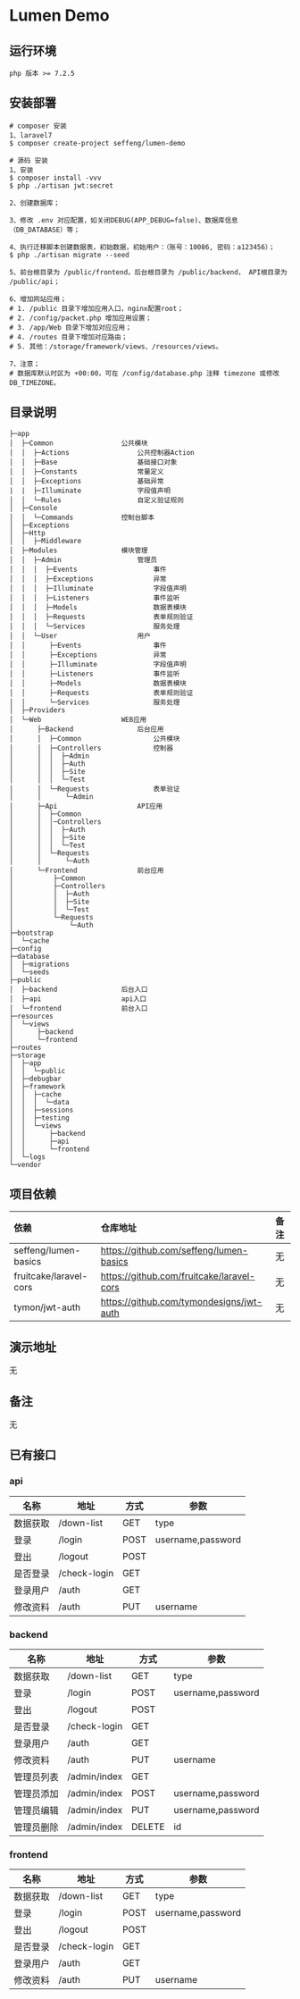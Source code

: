 # Lumen Demo

## 运行环境
```
php 版本 >= 7.2.5
```

## 安装部署
```shell
# composer 安装
1、laravel7
$ composer create-project seffeng/lumen-demo

# 源码 安装
1、安装
$ composer install -vvv
$ php ./artisan jwt:secret

2、创建数据库；

3、修改 .env 对应配置，如关闭DEBUG(APP_DEBUG=false)、数据库信息（DB_DATABASE）等；

4、执行迁移脚本创建数据表，初始数据，初始用户：（账号：10086, 密码：a123456）；
$ php ./artisan migrate --seed

5、前台根目录为 /public/frontend，后台根目录为 /public/backend， API根目录为 /public/api；

6、增加网站应用；
# 1. /public 目录下增加应用入口，nginx配置root；
# 2. /config/packet.php 增加应用设置；
# 3. /app/Web 目录下增加对应应用；
# 4. /routes 目录下增加对应路由；
# 5. 其他：/storage/framework/views、/resources/views。

7、注意；
# 数据库默认时区为 +00:00，可在 /config/database.php 注释 timezone 或修改 DB_TIMEZONE。
```

## 目录说明
```
├─app
│  ├─Common                 公共模块
│  │  ├─Actions                 公共控制器Action
│  │  ├─Base                    基础接口对象
│  │  ├─Constants               常量定义
│  │  ├─Exceptions              基础异常
|  |  ├─Illuminate              字段值声明
│  │  └─Rules                   自定义验证规则
│  ├─Console
│  │  └─Commands            控制台脚本
│  ├─Exceptions
│  ├─Http
│  │  ├─Middleware
│  ├─Modules                模块管理
│  │  ├─Admin                   管理员
│  │  │  ├─Events                   事件
│  │  │  ├─Exceptions               异常
│  │  │  ├─Illuminate               字段值声明
│  │  │  ├─Listeners                事件监听
│  │  │  ├─Models                   数据表模块
│  │  │  ├─Requests                 表单规则验证
│  │  │  └─Services                 服务处理
│  │  └─User                    用户
│  │      ├─Events                  事件
│  │      ├─Exceptions              异常
│  │      ├─Illuminate              字段值声明
│  │      ├─Listeners               事件监听
│  │      ├─Models                  数据表模块
│  │      ├─Requests                表单规则验证
│  │      └─Services                服务处理
│  ├─Providers
│  └─Web                    WEB应用
│      ├─Backend                后台应用
│      │  ├─Common                  公共模块
│      │  ├─Controllers             控制器
│      │  │  ├─Admin
│      │  │  ├─Auth
│      │  │  ├─Site
│      │  │  └─Test
│      │  └─Requests                表单验证
│      │      └─Admin
│      ├─Api                    API应用
│      │  ├─Common
│      │  │─Controllers
│      │  │  ├─Auth
│      │  │  ├─Site
│      │  │  └─Test
│      │  └─Requests
│      │      └─Auth
│      └─Frontend               前台应用
│          ├─Common
│          ├─Controllers
│          │  ├─Auth
│          │  ├─Site
│          │  └─Test
│          └─Requests
│              └─Auth
├─bootstrap
│  └─cache
├─config
├─database
│  ├─migrations
│  └─seeds
├─public
│  ├─backend                后台入口
│  ├─api                    api入口
│  └─frontend               前台入口
├─resources
│  └─views
│      ├─backend
│      └─frontend
├─routes
├─storage
│  ├─app
│  │  └─public
│  ├─debugbar
│  ├─framework
│  │  ├─cache
│  │  │  └─data
│  │  ├─sessions
│  │  ├─testing
│  │  └─views
│  │      ├─backend
│  │      ├─api
│  │      └─frontend
│  └─logs
└─vendor
```

## 项目依赖

| 依赖                   | 仓库地址                                  | 备注 |
| :--------------------- | :---------------------------------------- | :--- |
| seffeng/lumen-basics   | https://github.com/seffeng/lumen-basics   | 无   |
| fruitcake/laravel-cors | https://github.com/fruitcake/laravel-cors | 无   |
| tymon/jwt-auth         | https://github.com/tymondesigns/jwt-auth  | 无   |

## 演示地址

无

## 备注

无

## 已有接口

### api

| 名称     | 地址         | 方式 | 参数              |
| -------- | ------------ | ---- | ----------------- |
| 数据获取 | /down-list   | GET  | type              |
| 登录     | /login       | POST | username,password |
| 登出     | /logout      | POST |                   |
| 是否登录 | /check-login | GET  |                   |
| 登录用户 | /auth        | GET  |                   |
| 修改资料 | /auth        | PUT  | username          |

### backend

| 名称       | 地址         | 方式   | 参数              |
| ---------- | ------------ | ------ | ----------------- |
| 数据获取   | /down-list   | GET    | type              |
| 登录       | /login       | POST   | username,password |
| 登出       | /logout      | POST   |                   |
| 是否登录   | /check-login | GET    |                   |
| 登录用户   | /auth        | GET    |                   |
| 修改资料   | /auth        | PUT    | username          |
| 管理员列表 | /admin/index | GET    |                   |
| 管理员添加 | /admin/index | POST   | username,password |
| 管理员编辑 | /admin/index | PUT    | username,password |
| 管理员删除 | /admin/index | DELETE | id                |

### frontend

| 名称     | 地址         | 方式 | 参数              |
| -------- | ------------ | ---- | ----------------- |
| 数据获取 | /down-list   | GET  | type              |
| 登录     | /login       | POST | username,password |
| 登出     | /logout      | POST |                   |
| 是否登录 | /check-login | GET  |                   |
| 登录用户 | /auth        | GET  |                   |
| 修改资料 | /auth        | PUT  | username          |

